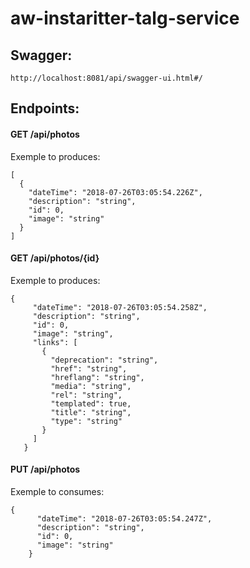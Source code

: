 # aw-instaritter-talg-service


## Swagger: 

``` http://localhost:8081/api/swagger-ui.html#/ ```

## Endpoints:

#### GET /api/photos

Exemple to produces:

``` 
[
  {
    "dateTime": "2018-07-26T03:05:54.226Z",
    "description": "string",
    "id": 0,
    "image": "string"
  }
] 

```

#### GET /api/photos/{id}

Exemple to produces:

```
{
     "dateTime": "2018-07-26T03:05:54.258Z",
     "description": "string",
     "id": 0,
     "image": "string",
     "links": [
       {
         "deprecation": "string",
         "href": "string",
         "hreflang": "string",
         "media": "string",
         "rel": "string",
         "templated": true,
         "title": "string",
         "type": "string"
       }
     ]
   } 
``` 
   
#### PUT /api/photos

Exemple to consumes:
``` 
{
      "dateTime": "2018-07-26T03:05:54.247Z",
      "description": "string",
      "id": 0,
      "image": "string"
    } 
```